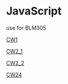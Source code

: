 # JavaScript
use for BLM305

[CW1](https://elanurguduk.github.io/JavaScript/Pie%20Chart.html)

[CW2_1](https://elanurguduk.github.io/JavaScript/ConvertFrom.html)

[CW2_2](https://elanurguduk.github.io/JavaScript/Counting.html)

[CW24](https://elanurguduk.github.io/JavaScript/CW4.html)

